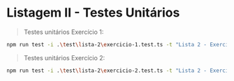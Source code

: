 # Listagem II - Testes Unitários

> Testes unitários Exercício 1:

```bash
npm run test -i .\test\lista-2\exercicio-1.test.ts -t "Lista 2 - Exercício 1"
```

> Testes unitários Exercício 2:

```bash
npm run test -i .\test\lista-2\exercicio-2.test.ts -t "Lista 2 - Exercício 2"
```